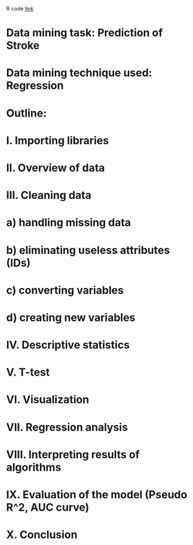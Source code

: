 R code [link](https://github.com/mpavlenk/Prediction-of-Stroke/blob/master/Prediction_of_Stroke.html)
# Data mining task: Prediction of Stroke
# Data mining technique used: Regression

# Outline:
# I. Importing libraries
# II. Overview of data
# III. Cleaning data
# a) handling missing data
# b) eliminating useless attributes (IDs)
# c) converting variables
# d) creating new variables 
# IV. Descriptive statistics
# V. T-test
# VI. Visualization
# VII. Regression analysis
# VIII. Interpreting results of algorithms
# IX. Evaluation of the model (Pseudo R^2, AUC curve)
# X. Conclusion

